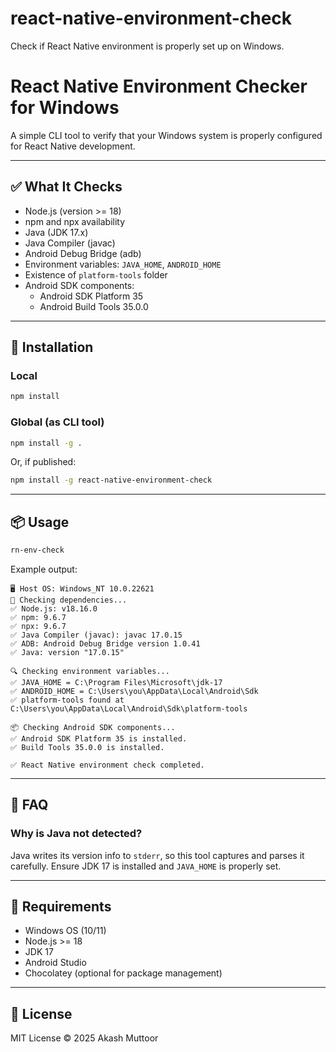 # react-native-environment-check
Check if React Native environment is properly set up on Windows.
# React Native Environment Checker for Windows

A simple CLI tool to verify that your Windows system is properly configured for React Native development.

---

## ✅ What It Checks

- Node.js (version >= 18)
- npm and npx availability
- Java (JDK 17.x)
- Java Compiler (javac)
- Android Debug Bridge (adb)
- Environment variables: `JAVA_HOME`, `ANDROID_HOME`
- Existence of `platform-tools` folder
- Android SDK components:
  - Android SDK Platform 35
  - Android Build Tools 35.0.0

---

## 🚀 Installation

### Local
```bash
npm install
```

### Global (as CLI tool)
```bash
npm install -g .
```

Or, if published:
```bash
npm install -g react-native-environment-check
```

---

## 📦 Usage

```bash
rn-env-check
```

Example output:
```
🖥️ Host OS: Windows_NT 10.0.22621
🧰 Checking dependencies...
✅ Node.js: v18.16.0
✅ npm: 9.6.7
✅ npx: 9.6.7
✅ Java Compiler (javac): javac 17.0.15
✅ ADB: Android Debug Bridge version 1.0.41
✅ Java: version "17.0.15"

🔍 Checking environment variables...
✅ JAVA_HOME = C:\Program Files\Microsoft\jdk-17
✅ ANDROID_HOME = C:\Users\you\AppData\Local\Android\Sdk
✅ platform-tools found at C:\Users\you\AppData\Local\Android\Sdk\platform-tools

📦 Checking Android SDK components...
✅ Android SDK Platform 35 is installed.
✅ Build Tools 35.0.0 is installed.

✅ React Native environment check completed.
```

---

## 🙋 FAQ

### Why is Java not detected?
Java writes its version info to `stderr`, so this tool captures and parses it carefully. Ensure JDK 17 is installed and `JAVA_HOME` is properly set.

---

## 🔧 Requirements
- Windows OS (10/11)
- Node.js >= 18
- JDK 17
- Android Studio
- Chocolatey (optional for package management)

---

## 📄 License

MIT License © 2025 Akash Muttoor

